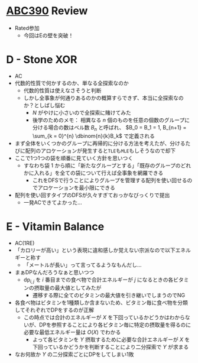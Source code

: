 # [ABC390](https://atcoder.jp/contests/abc390) Review
- Rated参加
  - 今回はEの壁を突破！

# D - Stone XOR
- AC
- 代数的性質で何かするのか、単なる全探索なのか
  - 代数的性質は使えなさそうと判断
  - しかし全事象が何通りあるのかの概算すらできず、本当に全探索なのか？としばし悩む
    - $N$ がやけに小さいので全探索に賭けてみた
    - 後学のためのメモ： 相異なる $n$ 個のものを任意の個数のグループに分ける場合の数はベル数 $B_n$ と呼ばれ、 $B_0 = B_1 = 1, B_{n+1} = \sum_{k = 0}^{n} \dbinom{n}{k}B_k$ で定義される
- まず全体をいくつかのグループに再帰的に分ける方法を考えたが、分けるたびに配列のアロケーションが発生すると`TLE`も`MLE`もしそうなので却下
- ここで1つ1つの袋を順番に見ていく方針を思いつく
  - すなわち袋 $1$ から順に「新たなグループとする」「既存のグループのどれかに入れる」を全ての袋について行えば全事象を網羅できる
    - これをDFSで行うことによりグループを管理する配列を使い回せるのでアロケーションを最小限にできる
- 配列を使い回すタイプのDFSが久々すぎておっかなびっくりで提出
  - 一発ACできてよかった…

# E - Vitamin Balance
- AC(1RE)
- 「カロリーが高い」という表現に違和感しか覚えない宗派なので以下エネルギーと称す
  - 「メートルが長い」って言ってるようなもんだし…
- まぁDPなんだろうなぁと思いつつ
  - $\mathrm{dp}_{i,j}$ を $i$ 番目までの食べ物で合計エネルギーが $j$ になるときの各ビタミンの摂取量の最大値としてみたが
    - 遷移する際に全てのビタミンの最大値を引き継いでしまうのでNG
- 各食べ物はビタミンを1種類しか含まないため、ビタミン毎に食べ物を分類してそれぞれでDPをするのが正解
  - この時点では合計のエネルギーが $X$ を下回っているかどうかはわからないが、DPを参照することにより各ビタミン毎に特定の摂取量を得るのに必要な最低エネルギー量は $O(X)$ でわかる
    - よって各ビタミンを $Y$ 摂取するために必要な合計エネルギーが $X$ を下回っているかどうかを判断することにより二分探索で $Y$ が求まる
- なお何故か $Y$ の二分探索ごとにDPをしてしまい1敗
